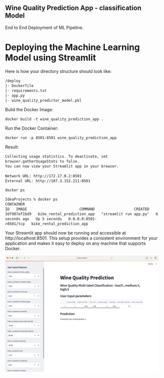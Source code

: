 ## Wine Quality Prediction App - classification Model

End to End Deployment of ML Pipeline.


# Deploying the Machine Learning Model using Streamlit

Here is how your directory structure should look like:
```shell
/deploy
|- Dockerfile
|- requirements.txt
|- app.py
|- wine_quality_predictor_model.pkl
```

Build the Docker Image:
```shell
docker build -t wine_quality_prediction_app .
```
Run the Docker Container:
```shell
docker run -p 8501:8501 wine_quality_prediction_app
```
Result:
```shell
Collecting usage statistics. To deactivate, set browser.gatherUsageStats to false.
You can now view your Streamlit app in your browser.

Network URL: http://172.17.0.2:8501
External URL: http://107.3.152.211:8501
```

```shell
docker ps 
```
```
IdeaProjects % docker ps 
CONTAINER ID   IMAGE                        COMMAND                  CREATED         STATUS         PORTS                    NAMES
3df987ef1bd9   bike_rental_prediction_app   "streamlit run app.py"   6 seconds ago   Up 5 seconds   0.0.0.0:8501->8501/tcp   bike_rental_prediction_app
```

Your Streamlit app should now be running and accessible at http://localhost:8501.
This setup provides a consistent environment for your application and makes it easy to deploy on any machine that supports Docker.

![Result of Streamlit.png](..%2F..%2F..%2FResult%20of%20Streamlit.png)